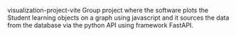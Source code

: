 visualization-project-vite
Group project where the software plots the Student learning objects on a graph using javascript and it sources the data from the database via the python API using framework FastAPI.
